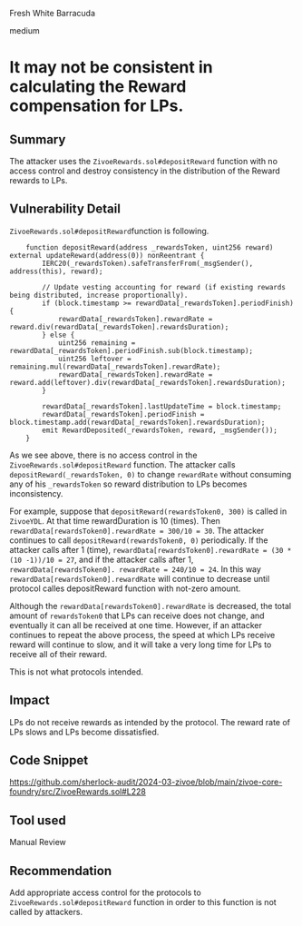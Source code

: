 Fresh White Barracuda

medium

# It may not be consistent in calculating the Reward compensation for LPs.

## Summary
The attacker uses the `ZivoeRewards.sol#depositReward` function with no access control and destroy consistency in the distribution of the Reward rewards to LPs.

## Vulnerability Detail
`ZivoeRewards.sol#depositReward`function is following.
```solidity
    function depositReward(address _rewardsToken, uint256 reward) external updateReward(address(0)) nonReentrant {
        IERC20(_rewardsToken).safeTransferFrom(_msgSender(), address(this), reward);

        // Update vesting accounting for reward (if existing rewards being distributed, increase proportionally).
        if (block.timestamp >= rewardData[_rewardsToken].periodFinish) {
            rewardData[_rewardsToken].rewardRate = reward.div(rewardData[_rewardsToken].rewardsDuration);
        } else {
            uint256 remaining = rewardData[_rewardsToken].periodFinish.sub(block.timestamp);
            uint256 leftover = remaining.mul(rewardData[_rewardsToken].rewardRate);
            rewardData[_rewardsToken].rewardRate = reward.add(leftover).div(rewardData[_rewardsToken].rewardsDuration);
        }

        rewardData[_rewardsToken].lastUpdateTime = block.timestamp;
        rewardData[_rewardsToken].periodFinish = block.timestamp.add(rewardData[_rewardsToken].rewardsDuration);
        emit RewardDeposited(_rewardsToken, reward, _msgSender());
    }
```
As we see above, there is no access control in the `ZivoeRewards.sol#depositReward` function.
The attacker calls `depositReward(_rewardsToken, 0)` to change `rewardRate` without consuming any of his `_rewardsToken` so reward distribution to LPs becomes inconsistency.

For example, suppose that `depositReward(rewardsToken0, 300)` is called in `ZivoeYDL`. At that time rewardDuration is 10 (times).
Then `rewardData[rewardsToken0].rewardRate = 300/10 = 30`.
The attacker continues to call `depositReward(rewardsToken0, 0)` periodically.
If the attacker calls after 1 (time), `rewardData[rewardsToken0].rewardRate = (30 * (10 -1))/10 = 27`, and if the attacker calls after 1, `rewardData[rewardsToken0]. rewardRate = 240/10 = 24`.
In this way `rewardData[rewardsToken0].rewardRate` will continue to decrease until protocol calles depositReward function with not-zero amount.

Although the `rewardData[rewardsToken0].rewardRate` is decreased, the total amount of `rewardsToken0` that LPs can receive does not change, and eventually it can all be received at one time.
However, if an attacker continues to repeat the above process, the speed at which LPs receive reward will continue to slow, and it will take a very long time for LPs to receive all of their reward.

This is not what protocols intended.

## Impact
LPs do not receive rewards as intended by the protocol.
The reward rate of LPs slows and LPs become dissatisfied.

## Code Snippet
https://github.com/sherlock-audit/2024-03-zivoe/blob/main/zivoe-core-foundry/src/ZivoeRewards.sol#L228

## Tool used

Manual Review

## Recommendation
Add appropriate access control for the protocols to `ZivoeRewards.sol#depositReward` function in order to this function is not called by attackers.